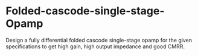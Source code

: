 # Folded-cascode-single-stage-Opamp
Design a fully differential folded cascode single-stage opamp for the given specifications to get high gain, high output impedance and good CMRR.
